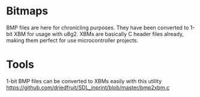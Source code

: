 Bitmaps
=======

BMP files are here for chronicling purposes.
They have been converted to 1-bit XBM for usage with u8g2.
XBMs are basically C header files already, making them perfect for use microcontroller projects.

Tools
=====

1-bit BMP files can be converted to XBMs easily with this utility
https://github.com/driedfruit/SDL_inprint/blob/master/bmp2xbm.c
